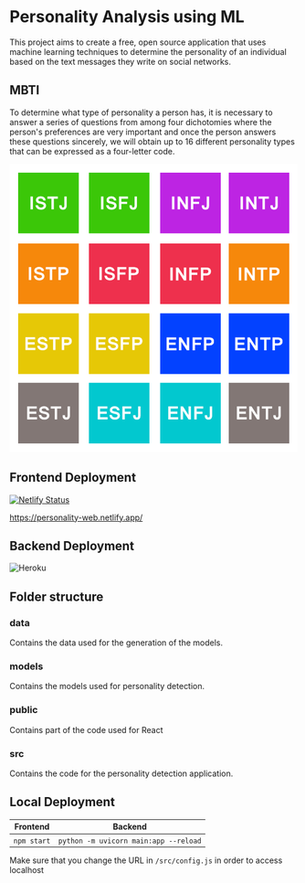 # Personality Analysis using ML

This project aims to create a free, open source application that uses machine learning techniques to determine the personality of an individual based on the text messages they write on social networks.

## MBTI
To determine what type of personality a person has, it is necessary to answer a series of questions from among four dichotomies where the person's preferences are very important and once the person answers these questions sincerely, we will obtain up to 16 different personality types that can be expressed as a four-letter code.


<img src="/images/Myers-Briggs Chart.webp" alt="MBTIPhoto"/>

## Frontend Deployment
[![Netlify Status](https://api.netlify.com/api/v1/badges/25f42b2a-f753-4543-92b7-be4af49d188b/deploy-status)](https://app.netlify.com/sites/personality-web/deploys)

https://personality-web.netlify.app/ 

## Backend Deployment
![Heroku](https://heroku-badge.herokuapp.com/?app=heroku-badge)

## Folder structure
### data
Contains the data used for the generation of the models.
### models
Contains the models used for personality detection.
### public
Contains part of the code used for React
### src
Contains the code for the personality detection application.

## Local Deployment
Frontend | Backend
--- | ---
`npm start` | `python -m uvicorn main:app --reload` 

Make sure that you change the URL in `/src/config.js` in order to access localhost 
